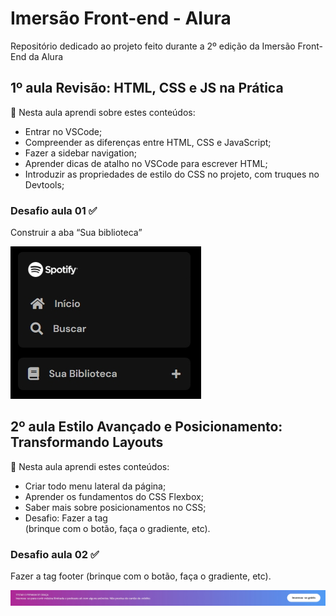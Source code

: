 # Imersão Front-end - Alura
Repositório dedicado ao projeto feito durante a 2º edição da Imersão Front-End da Alura
 
## 1º aula Revisão: HTML, CSS e JS na Prática
📝  Nesta aula aprendi sobre estes conteúdos: 
- Entrar no VSCode;
- Compreender as diferenças entre HTML, CSS e JavaScript;
- Fazer a sidebar navigation;
- Aprender dicas de atalho no VSCode para escrever HTML;
- Introduzir as propriedades de estilo do CSS no projeto, com truques no Devtools;

### Desafio aula 01 ✅
Construir a aba “Sua biblioteca” 

![Desafio 01](/assets/prints-desafios/desafio-print.jpeg)

## 2º aula Estilo Avançado e Posicionamento: Transformando Layouts

📝  Nesta aula aprendi estes conteúdos: 
- Criar todo menu lateral da página;
- Aprender os fundamentos do CSS Flexbox;
- Saber mais sobre posicionamentos no CSS;
- Desafio: Fazer a tag <footer> (brinque com o botão, faça o gradiente, etc).

### Desafio aula 02 ✅
Fazer a tag footer (brinque com o botão, faça o gradiente, etc).

![Desafio 02](/assets/prints-desafios/print-footer.jpeg)
